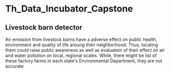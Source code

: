 # Th_Data_Incubator_Capstone
## Livestock barn detector
Air emission from livestock barns have a adverse effect on public health, environment and quality of life aroung their neighborhood. Thus, locating them could raise public awareness as well as evaluatoin of their effect on air and water pollution on local, regional scales. While, there might be list of these factory farms in each state's Environmental Department, they are not accurate
